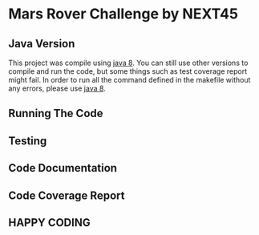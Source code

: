 # Mars Rover Challenge by NEXT45

## Java Version
This project was compile using [java 8](https://www.oracle.com/technetwork/java/javase/downloads/jdk8-downloads-2133151.html).
You can still use other versions to compile and run the code, but some things such as test coverage report might fail. In order to run all the command defined in the makefile without any errors, please use [java 8](https://www.oracle.com/technetwork/java/javase/downloads/jdk8-downloads-2133151.html).


## Running The Code


## Testing


## Code Documentation

## Code Coverage Report

## HAPPY CODING

